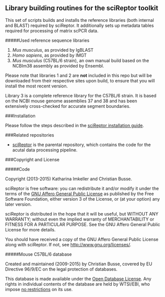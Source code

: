 Library building routines for the sciReptor toolkit
---------------------------------------------------

This set of scripts builds and installs the reference libraries (both internal
and BLAST) required by sciReptor. It additionally sets up metadata tables
required for processing of matrix scPCR data.

#####Used reference sequence libraries
1. _Mus musculus_, as provided by IgBLAST
2. _Homo sapiens_, as provided by  IMGT
3. _Mus musculus_ (C57BL/6 strain), an own manual build based on the NCBIm38
   assembly as provided by Ensembl.

Please note that libraries 1 and 2 are **not** included in this repo but will
be downloaded from their respective sites upon build, to ensure that you
will install the most recent version.

Library 3 is a complete reference library for the C57BL/6 strain. It is based
on the NCBI mouse genome assemblies 37 and 38 and has been extensively 
cross-checked for accurate segment boundaries.


###Installation

Please follow the steps described in the [sciReptor installation guide](https://github.com/b-cell-immunology/sciReptor/blob/master/INSTALLATION.md#installing-and-running-scireptor).

###Related repositories

- [sciReptor](https://github.com/b-cell-immunology/sciReptor) is the parental
  repository, which contains the code for the acutal data processing pipeline.


###Copyright and License

#####Code

Copyright (2013-2015) Katharina Imkeller and Christian Busse.

sciReptor is free software: you can redistribute it and/or modify it under
the terms of the [GNU Affero General Public License][] as published by the
Free Software Foundation, either version 3 of the License, or (at your
option) any later version.

sciReptor is distributed in the hope that it will be useful, but WITHOUT
ANY WARRANTY; without even the implied warranty of MERCHANTABILITY or
FITNESS FOR A PARTICULAR PURPOSE. See the GNU Affero General Public License
for more details.

You should have received a copy of the GNU Affero General Public License
along with sciReptor. If not, see <http://www.gnu.org/licenses/>.

[GNU Affero General Public License]:https://www.gnu.org/licenses/agpl.html

#####Mouse C57BL/6 database

Created and maintained (2009-2015) by Christian Busse, covered by 
EU Directive 96/9/EC on the legal protection of databases.

This database is made available under the [Open Database License][]. Any
rights in individual contents of the database are held by WTSI/EBI, who
impose [no restrictions][] on its use.

[Open Database License]: http://opendatacommons.org/licenses/odbl/1.0/
[no restrictions]: http://www.ensembl.org/info/about/legal/disclaimer.html
